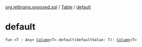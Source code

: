[org.jetbrains.exposed.sql](../index.md) / [Table](index.md) / [default](.)

# default

`fun <T : Any> `[`Column`](../-column/index.md)`<T>.default(defaultValue: T): `[`Column`](../-column/index.md)`<T>`